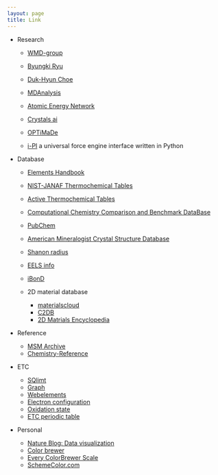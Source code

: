 ```yaml
---
layout: page
title: Link
---
```

- Research
    - [WMD-group](https://wmd-group.github.io)

    - [Byungki Ryu](https://sites.google.com/site/cta4rbk/home)
    
    - [Duk-Hyun Choe](https://sites.google.com/site/dhchoeprofile/)
    
    - [MDAnalysis](https://www.mdanalysis.org)
    
    - [Atomic Energy Network](http://ann.atomistic.net)

    - [Crystals ai](https://crystals.ai)
    
    - [OPTiMaDe](https://www.optimade.org)
    
    - [i-PI](http://ipi-code.org) a universal force engine interface written in Python
    

- Database
    - [Elements Handbook](http://www.knowledgedoor.com)

    - [NIST-JANAF Thermochemical Tables](https://janaf.nist.gov/)
    
    - [Active Thermochemical Tables](https://atct.anl.gov/)
    
    - [Computational Chemistry Comparison and Benchmark DataBase](https://cccbdb.nist.gov/Intro.asp)

    - [PubChem](https://pubchem.ncbi.nlm.nih.gov) 
    
    - [American Mineralogist Crystal Structure Database](http://rruff.geo.arizona.edu/AMS/amcsd.php)  

    - [Shanon radius](http://abulafia.mt.ic.ac.uk/shannon/ptable.php)

    - [EELS info](https://eels.info/atlas)
    
    - [iBonD](http://ibond.nankai.edu.cn/bde/)

    - 2D material database
        - [materialscloud](https://www.materialscloud.org/discover/2dstructures/dashboard/ptable)
        - [C2DB](https://cmr.fysik.dtu.dk/c2db/c2db.html)
        - [2D Matrials Encyclopedia](http://www.2dmatpedia.org)

- Reference
    - [MSM Archive](http://matprop.ru)
    - [Chemistry-Reference](http://chemistry-reference.com/tables.asp)
    
- ETC
    - [SQlimt](http://sjbyrnes.com/sq.html)
    - [Graph](https://www.desmos.com/calculator/zxgn0tozbj)
    - [Webelements](https://www.webelements.com)
    - [Electron configuration](https://sciencenotes.org/wp-content/uploads/2015/06/PeriodicTableEC2015.pdf)
    - [Oxidation state](https://i2.wp.com/www.compoundchem.com/wp-content/uploads/2015/11/The-Periodic-Table-Of-Oxidation-States-2016.png?w=3118&ssl=1)
    - [ETC periodic table](https://i0.wp.com/www.compoundchem.com/wp-content/uploads/2016/12/Periodic-Table-Group-Names-Dec-2016-Screen.png?w=3307&ssl=1)


- Personal
    - [Nature Blog: Data visualization](http://blogs.nature.com/methagora/2013/07/data-visualization-points-of-view.html)
    - [Color brewer](https://colorbrewer2.org/)
    - [Every ColorBrewer Scale](https://bl.ocks.org/emeeks/8cdec64ed6daf955830fa723252a4ab3)
    - [SchemeColor.com](https://www.schemecolor.com/)
